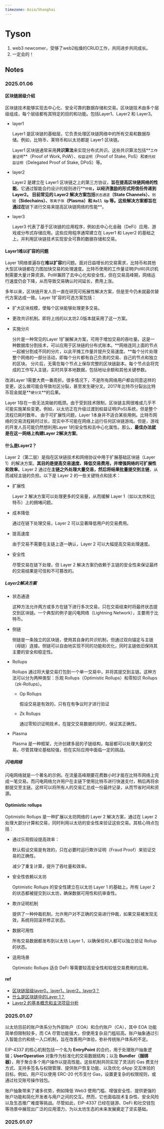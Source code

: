 ```yaml
---
timezone: Asia/Shanghai
---
```


# Tyson

1. web3 newcomer，受够了web2枯燥的CRUD工作，共同进步共同成长。
2. 一定会的！

## Notes

<!-- Content_START -->

### 2025.01.06

#### 区块链层级介绍

区块链技术能够实现去中心化、安全可靠的数据存储和交易。区块链技术由多个层级组成，每个层级都有其特定的目的和功能。包括Layer1、Layer2 和 Layer3。

- layer1

  Layer1 是区块链的基础层，它负责处理区块链网络中的所有交易和数据存储。例如，比特币、莱特币和以太坊都是 Layer1 区块链。

  Layer1 区块链通常采用**共识算法**来实现分布式共识。这些共识算法包括**`工作量证明`**（Proof of Work, PoW）、`权益证明`（Proof of Stake, PoS）和`委托权益证明`（Delegated Proof of Stake, DPoS）等。

- layer2

  Layer2 是建立在 Layer1 区块链之上的第三方协议，**旨在提高区块链网络的性能**。它通过智能合约设计的规则进行**`仲裁`**，以经济激励的形式将信任传递到 Layer2。
  目前常见的 Layer2 解决方案包括**`状态通道`**（State Channels）、**`侧链`**（Sidechains）、**`等离子体`**（Plasma）和 **`Roll Up`** 等。这些解决方案都旨在通过在**链下进行交易来提高区块链网络的性能**。

- layer3

  Layer3 代表了基于区块链的应用程序，例如去中心化金融（DeFi）应用、游戏或分布式存储应用。这些应用程序通常建立在 Layer1 和 Layer2 的基础之上，并利用区块链技术实现安全可靠的数据存储和交易。	

#### Layer1难以扩容的问题

Layer 1网络普遍存在**难以扩容**的问题。面对日益增长的交易需求，比特币和其他大型区块链都在力图加快交易的处理速度。比特币使用的工作量证明(PoW)共识机制需要大量计算资源。PoW兼顾了去中心化和安全性，但在交易高峰期，网络运行速度仍会下降，从而导致交易确认时间延长，费用上涨。

多年以来，区块链开发人员一直在研究可拓展性解决方案，但是至今仍未就最优替代方案达成一致。Layer 1扩容的可选方案包括：

- 扩大区块规模，使每个区块能够处理更多交易。

- 更改共识机制。即将上线的以太坊2.0版本就采用了这一方案。

- 实施分片

  分片是一种常见的Layer 1扩展解决方案，可用于增加交易的吞吐量。这是一种数据库分割技术，可以应用于区块链的分布式账本。**网络连同上面的节点一起被分割成不同的分片，以此平摊工作量并提升交易速度。**每个分片处理整个网络的一部分活动，即每个分片都有自己负责的交易、自己的节点和独立的区块。
  分片后，无需在每个节点上保存完整的区块链副本。每个节点会将完成的工作写入主链，实时共享本地数据，包括地址余额和其他关键参数。

改进Layer 1需要大费一番周折。很多情况下，不是所有网络用户都会同意这样的变更。这么做可能会导致社区分裂，甚至发生硬分叉。2017年比特币分裂出比特币现金就是**`硬分叉`**的后果。

Layer 1存在一些无法突破的瓶颈。由于受到技术限制，区块链主网很难或几乎不可能实施某些变更。例如，以太坊正在升级过渡到权益证明(PoS)系统，但是整个流程已耗时数年。
由于可扩展性问题，Layer 1本身并不适合某些用例。比特币网络的交易流程耗时过长，现实中不可能在网络上运行任何区块链游戏。但是，游戏的开发人员可能仍然想利用Layer 1的安全性和去中心化属性。那么，**最佳办法就是在这一网络上构建Layer 2解决方案**。

#### 什么是Layer2？

Layer 2（第二层）是指在区块链技术和网络协议中用于扩展基础区块链（Layer 1）的解决方案。**其目的是提高交易速度、降低交易费用，并增强网络的可扩展性和效率**。Layer 2 通过在**主链之外处理大量交易，然后将结果批量提交到主链**，从而减轻主链的负担。以下是 Layer 2 的一些关键特点和技术：

- 扩展性

  Layer 2 解决方案可以处理更多的交易量，从而缓解 Layer 1（如以太坊和比特币）上的拥堵问题。

- 成本降低

  通过在链下处理交易，Layer 2 可以显著降低用户的交易费用。

- 提高速度

  由于交易不需要在主链上逐一确认，Layer 2 可以大幅提高交易处理速度。

- 安全性

  尽管交易在链下处理，但 Layer 2 解决方案仍依赖于主链的安全性来保证最终的交易结果是可信和不可篡改的。

##### Layer2解决方案

- 状态通道

  这种方法允许两方或多方在链下进行多次交易，只在交易结束时将最终状态提交到区块链。一个典型的例子是闪电网络（Lightning Network），主要用于比特币。

- 侧链

  侧链是一条独立的区块链，使用其自身的共识机制，但通过双向锚定与主链（母链）连接。侧链可以自由地实现不同的功能和优化，同时主链依旧保持其主要的安全和稳定性。

- Rollups

  Rollups 通过将大量交易打包到一个单一交易中，并将其提交到主链。这种方法可以分为两种类型：乐观 Rollups（Optimistic Rollups）和零知识 Rollups（zk-Rollups）。

  - Op Rollups

    假设交易是有效的，只有在有争议时才进行验证

  - Zk Rollups

    通过零知识证明技术，在提交交易数据的同时，保证其正确性。

- Plasma

  Plasma 是一种框架，允许创建多层的子链结构，每层都可以处理大量的交易。尽管其理论基础较强，但在实际应用中面临一定的挑战。

##### 闪电网络

闪电网络就是一个著名的示例。在流量高峰期要花费数小时才能在比特币网络上完成一笔交易。而闪电网络允许用户在主链下使用比特币进行快速支付，稍后再将余额提交至主链。这样可以将所有人的交易汇总成一份最终记录，从而节省时间和资源。 

#### Optimistic rollups

Optimistic Rollups 是一种扩展以太坊网络的 Layer 2 解决方案，通过在 Layer 2 处理大部分计算和交易，同时利用以太坊的安全性来验证这些交易。其核心特点包括：

- 通过乐观假设提高效率：

  默认假设交易是有效的，只在必要时运行欺诈证明（Fraud Proof）来验证交易的正确性。

  减少了重复计算，提升了吞吐量和效率。

- 安全性依赖以太坊

  Optimistic Rollups 的安全性建立在以太坊 Layer 1 的基础上。所有 Layer 2 的状态都被提交到以太坊，确保数据可用性和抗审查性。

- 欺诈证明机制

  提供了一种仲裁机制，允许用户对不正确的交易进行仲裁，如果交易被发现无效，系统将回滚并修正状态。

- 数据可用性

  所有交易数据都发布到以太坊 Layer 1，以确保任何人都可以独立验证 Rollup 的状态。

- 适用场景

  Optimistic Rollups 适合 DeFi 等需要较高安全性和较低交易费用的应用。	

#### ref

- [区块链层级layer0，layer1，layer2，layer3？](https://juejin.cn/post/7255475756322979897)
- [什么是区块链中的Layer 1？](https://academy.binance.com/zh/articles/what-is-layer-1-in-blockchain)
- [Layer2 的基本概念和主流项目分析](https://learnblockchain.cn/article/8163)

### 2025.01.07

以太坊目前的账户体系分为外部账户（EOA）和合约账户（CA），其中 EOA 功能简单但限制较多，而 CA 尽管功能强大，但使用复杂且门槛较高。账户抽象通过引入智能合约和统一入口机制，旨在改善用户体验，弥补传统账户体系的不足。

EIP-4337 的核心机制包括一个名为 **EntryPoint** 的合约，用于处理账户抽象逻辑；**UserOperation** 对象作为标准化的交易数据结构；以及 **Bundler（捆绑器）**，用于聚合多个用户操作以提高性能。这些机制共同实现了灵活的 Gas 费支付方式、支持多签名与权限管理、提供账户恢复功能、以及优化 dApp 交互体验的目标。例如，用户可以使用 ERC-20 代币支付 Gas，设置更复杂的权限规则，或通过社交账号操作钱包。

账户抽象带来了诸多优势，例如降低 Web3 使用门槛、增强安全性、提供更强的账户功能和简化开发者与用户之间的交互。然而，它也面临技术复杂性、安全风险以及生态推广难度等挑战。尽管如此，EIP-4337 已经在链游、DeFi 和社交钱包等场景中展现出广泛的应用潜力，为以太坊生态的未来发展奠定了坚实基础。

### 2025.01.07

<!-- Content_END -->
